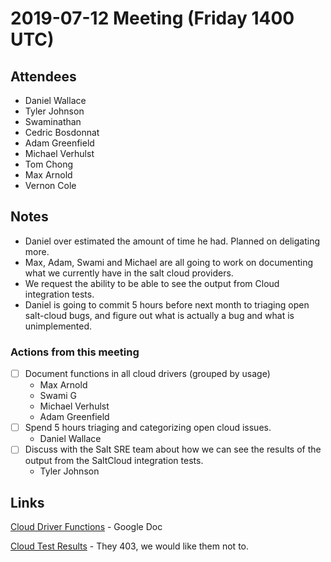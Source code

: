 # 2019-07-12 Meeting (Friday 1400 UTC)

## Attendees

* Daniel Wallace
* Tyler Johnson
* Swaminathan
* Cedric Bosdonnat
* Adam Greenfield
* Michael Verhulst
* Tom Chong
* Max Arnold
* Vernon Cole

## Notes

* Daniel over estimated the amount of time he had.  Planned on deligating more.
* Max, Adam, Swami and Michael are all going to work on documenting what we currently have in the salt cloud providers.
* We request the ability to be able to see the output from Cloud integration tests.
* Daniel is going to commit 5 hours before next month to triaging open salt-cloud bugs, and figure out what is actually a bug and what is unimplemented.

### Actions from this meeting

- [ ] Document functions in all cloud drivers (grouped by usage)
    * Max Arnold
    * Swami G
    * Michael Verhulst
    * Adam Greenfield
- [ ] Spend 5 hours triaging and categorizing open cloud issues.
    * Daniel Wallace
- [ ] Discuss with the Salt SRE team about how we can see the results of the output from the SaltCloud integration tests.
    * Tyler Johnson

## Links

[Cloud Driver Functions](https://docs.google.com/spreadsheets/d/1IAjslY9ZDR1u8F4C0_t-0WFUBTi-j4ZGcndjqaJfgfA/) - Google Doc

[Cloud Test Results](https://jenkinsci.saltstack.com/job/2017.7.9/view/Cloud/) - They 403, we would like them not to.
